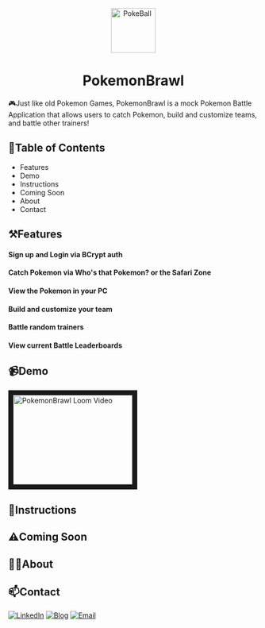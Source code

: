 <div align="center">
  <img height="90px" src="https://static.wikia.nocookie.net/pokemon-fano/images/6/6f/Poke_Ball.png/revision/latest/scale-to-width-down/767?cb=20140520015336" alt="PokeBall"/>
</div>
  
<h1 align="center">
    PokemonBrawl
</h1>

<p>
  🎮Just like old Pokemon Games, PokemonBrawl is a mock Pokemon Battle Application that allows users to catch Pokemon, build and customize teams, and battle other trainers!
</p>

<h2>
  📖Table of Contents
</h2>
<ul> 
  <li>Features</li>
  <li>Demo</li>
  <li>Instructions</li>
  <li>Coming Soon</li>
  <li>About</li>
  <li>Contact</li>
</ul>

<h2>
  ⚒️Features
</h2>

<h4>
  Sign up and Login via BCrypt auth
</h4>

<h4>
  Catch Pokemon via Who's that Pokemon? or the Safari Zone
</h4>

<h4>
  View the Pokemon in your PC
</h4>

<h4>
  Build and customize your team
</h4>

<h4>
  Battle random trainers
</h4>

<h4>
  View current Battle Leaderboards
</h4>

<h2>
  📹Demo
</h2>

<a href="https://www.loom.com/share/d5a1338edc5e44c9af19149239ee4b51?sharedAppSource=personal_library" target="_blank">
<img src="https://www.loom.com/share/d5a1338edc5e44c9af19149239ee4b51" 
alt="PokemonBrawl Loom Video" width="240" height="180" border="10" /></a>

<h2>
  📜Instructions
</h2>

<h2>
  ⚠️Coming Soon
</h2>

<h2>
  🙋‍♂️About
</h2>

<h2>
  📫Contact
</h2>

[![LinkedIn](https://img.shields.io/badge/LinkedIn-0077B5?style=for-the-badge&logo=linkedin&logoColor=white)][1]
[![Blog](https://img.shields.io/badge/Medium-12100E?style=for-the-badge&logo=medium&logoColor=white)][2]
[![Email](https://img.shields.io/badge/Gmail-D14836?style=for-the-badge&logo=gmail&logoColor=white)][3]

[1]: https://www.linkedin.com/in/sean-balayan/
[2]: https://sheeep.medium.com/
[3]: balayans2014@gmail.com
